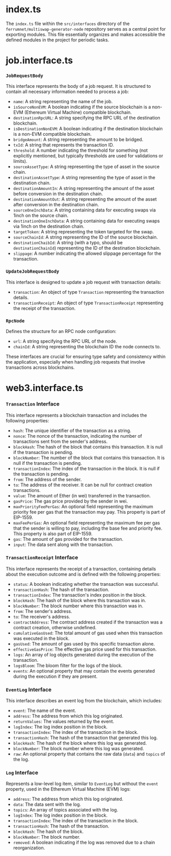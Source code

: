 # index.ts

The `index.ts` file within the `src/interfaces` directory of the `ferrumnet/multiswap-generator-node` repository serves as a central point for exporting modules. This file essentially organizes and makes accessible the defined modules in the project for periodic tasks.

# job.interface.ts

### `JobRequestBody`

This interface represents the body of a job request. It is structured to contain all necessary information needed to process a job:

-   `name`: A string representing the name of the job.
-   `isSourceNonEVM`: A boolean indicating if the source blockchain is a non-EVM (Ethereum Virtual Machine) compatible blockchain.
-   `destinationRpcURL`: A string specifying the RPC URL of the destination blockchain.
-   `isDestinationNonEVM`: A boolean indicating if the destination blockchain is a non-EVM compatible blockchain.
-   `bridgeAmount`: A string representing the amount to be bridged.
-   `txId`: A string that represents the transaction ID.
-   `threshold`: A number indicating the threshold for something (not explicitly mentioned, but typically thresholds are used for validations or limits).
-   `sourceAssetType`: A string representing the type of asset in the source chain.
-   `destinationAssetType`: A string representing the type of asset in the destination chain.
-   `destinationAmountIn`: A string representing the amount of the asset before conversion in the destination chain.
-   `destinationAmountOut`: A string representing the amount of the asset after conversion in the destination chain.
-   `sourceOneInchData`: A string containing data for executing swaps via 1inch on the source chain.
-   `destinationOneInchData`: A string containing data for executing swaps via 1inch on the destination chain.
-   `targetToken`: A string representing the token targeted for the swap.
-   `sourceChainId`: A string representing the ID of the source blockchain.
-   `destinationChaibId`: A string (with a typo, should be `destinationChainId`) representing the ID of the destination blockchain.
-   `slippage`: A number indicating the allowed slippage percentage for the transaction.

### `UpdateJobRequestBody`

This interface is designed to update a job request with transaction details:

-   `transaction`: An object of type `Transaction` representing the transaction details.
-   `transactionReceipt`: An object of type `TransactionReceipt` representing the receipt of the transaction.

### `RpcNode`

Defines the structure for an RPC node configuration:

-   `url`: A string specifying the RPC URL of the node.
-   `chainId`: A string representing the blockchain ID the node connects to.

These interfaces are crucial for ensuring type safety and consistency within the application, especially when handling job requests that involve transactions across blockchains.

# web3.interface.ts

### `Transaction` Interface

This interface represents a blockchain transaction and includes the following properties:

-   `hash`: The unique identifier of the transaction as a string.
-   `nonce`: The nonce of the transaction, indicating the number of transactions sent from the sender's address.
-   `blockHash`: The hash of the block that contains this transaction. It is null if the transaction is pending.
-   `blockNumber`: The number of the block that contains this transaction. It is null if the transaction is pending.
-   `transactionIndex`: The index of the transaction in the block. It is null if the transaction is pending.
-   `from`: The address of the sender.
-   `to`: The address of the receiver. It can be null for contract creation transactions.
-   `value`: The amount of Ether (in wei) transferred in the transaction.
-   `gasPrice`: The gas price provided by the sender in wei.
-   `maxPriorityFeePerGas`: An optional field representing the maximum priority fee per gas that the transaction may pay. This property is part of EIP-1559.
-   `maxFeePerGas`: An optional field representing the maximum fee per gas that the sender is willing to pay, including the base fee and priority fee. This property is also part of EIP-1559.
-   `gas`: The amount of gas provided for the transaction.
-   `input`: The data sent along with the transaction.

### `TransactionReceipt` Interface

This interface represents the receipt of a transaction, containing details about the execution outcome and is defined with the following properties:

-   `status`: A boolean indicating whether the transaction was successful.
-   `transactionHash`: The hash of the transaction.
-   `transactionIndex`: The transaction's index position in the block.
-   `blockHash`: The hash of the block where this transaction was in.
-   `blockNumber`: The block number where this transaction was in.
-   `from`: The sender's address.
-   `to`: The receiver's address.
-   `contractAddress`: The contract address created if the transaction was a contract creation, otherwise undefined.
-   `cumulativeGasUsed`: The total amount of gas used when this transaction was executed in the block.
-   `gasUsed`: The amount of gas used by this specific transaction alone.
-   `effectiveGasPrice`: The effective gas price used for this transaction.
-   `logs`: An array of log objects generated during the execution of the transaction.
-   `logsBloom`: The bloom filter for the logs of the block.
-   `events`: An optional property that may contain the events generated during the execution if they are present.

### `EventLog` Interface

This interface describes an event log from the blockchain, which includes:

-   `event`: The name of the event.
-   `address`: The address from which this log originated.
-   `returnValues`: The values returned by the event.
-   `logIndex`: The log index position in the block.
-   `transactionIndex`: The index of the transaction in the block.
-   `transactionHash`: The hash of the transaction that generated this log.
-   `blockHash`: The hash of the block where this log was generated.
-   `blockNumber`: The block number where this log was generated.
-   `raw`: An optional property that contains the raw data (`data`) and `topics` of the log.

### `Log` Interface

Represents a low-level log item, similar to `EventLog` but without the `event` property, used in the Ethereum Virtual Machine (EVM) logs:

-   `address`: The address from which this log originated.
-   `data`: The data sent with the log.
-   `topics`: An array of topics associated with the log.
-   `logIndex`: The log index position in the block.
-   `transactionIndex`: The index of the transaction in the block.
-   `transactionHash`: The hash of the transaction.
-   `blockHash`: The hash of the block.
-   `blockNumber`: The block number.
-   `removed`: A boolean indicating if the log was removed due to a chain reorganization.